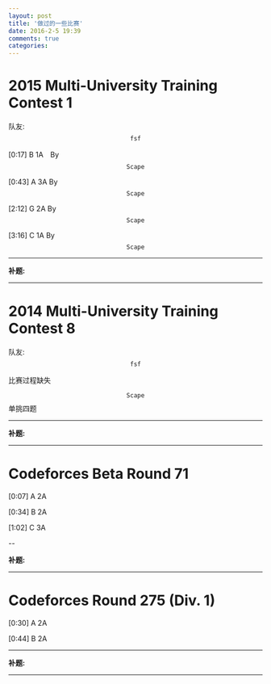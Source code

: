 ```yaml
---
layout: post
title: '做过的一些比赛'
date: 2016-2-5 19:39
comments: true
categories:
---
```


# 2015 Multi-University Training Contest 1

队友:$$\mathtt{fsf}$$

[0:17] B 1A　By $$\mathtt{Scape}$$

[0:43] A 3A  By $$\mathtt{Scape}$$

[2:12] G 2A  By $$\mathtt{Scape}$$

[3:16] C 1A  By $$\mathtt{Scape}$$

---

**补题:**


---

# 2014 Multi-University Training Contest 8

队友:$$\mathtt{fsf}$$

比赛过程缺失

$$\mathtt{Scape}$$单挑四题


---

**补题:**

---

# Codeforces Beta Round 71

[0:07] A 2A

[0:34] B 2A

[1:02] C 3A

--

**补题:**

---

# Codeforces Round 275 (Div. 1)

[0:30] A 2A

[0:44] B 2A

---

**补题:**

---
